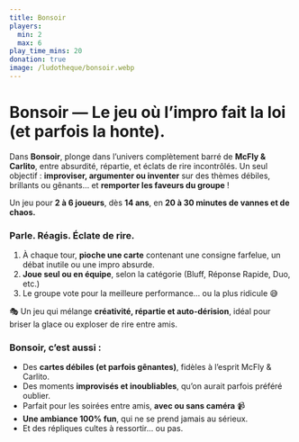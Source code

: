 ```yaml
---
title: Bonsoir
players:
  min: 2
  max: 6
play_time_mins: 20
donation: true
image: /ludotheque/bonsoir.webp
---
```


# **Bonsoir — Le jeu où l’impro fait la loi (et parfois la honte).**

Dans **Bonsoir**, plonge dans l’univers complètement barré de **McFly & Carlito**, entre absurdité, répartie, et éclats de rire incontrôlés. Un seul objectif : **improviser, argumenter ou inventer** sur des thèmes débiles, brillants ou gênants… et **remporter les faveurs du groupe** !

Un jeu pour **2 à 6 joueurs**, dès **14 ans**, en **20 à 30 minutes de vannes et de chaos.**

### Parle. Réagis. Éclate de rire.

1. À chaque tour, **pioche une carte** contenant une consigne farfelue, un débat inutile ou une impro absurde.
2. **Joue seul ou en équipe**, selon la catégorie (Bluff, Réponse Rapide, Duo, etc.)
3. Le groupe vote pour la meilleure performance… ou la plus ridicule 😅

🎭 Un jeu qui mélange **créativité, répartie et auto-dérision**, idéal pour briser la glace ou exploser de rire entre amis.

### Bonsoir, c’est aussi :

- Des **cartes débiles (et parfois gênantes)**, fidèles à l’esprit McFly & Carlito.
- Des moments **improvisés et inoubliables**, qu’on aurait parfois préféré oublier.
- Parfait pour les soirées entre amis, **avec ou sans caméra** 📹
- **Une ambiance 100% fun**, qui ne se prend jamais au sérieux.
- Et des répliques cultes à ressortir... ou pas.
